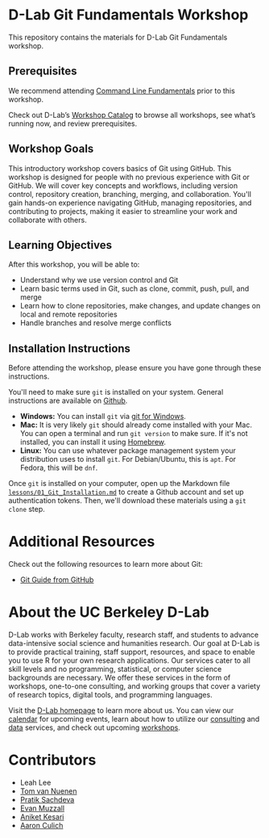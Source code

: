 # D-Lab Git Fundamentals Workshop

This repository contains the materials for D-Lab Git Fundamentals workshop. 

## Prerequisites
We recommend attending [Command Line Fundamentals](https://github.com/dlab-berkeley/Command-Line-Fundamentals) prior to this workshop.

Check out D-Lab’s [Workshop Catalog](https://dlab-berkeley.github.io/dlab-workshops/) to browse all workshops, see what’s running now, and review prerequisites.

## Workshop Goals

This introductory workshop covers basics of Git using GitHub. This workshop is designed for people with no previous experience with Git or GitHub. We will cover key concepts and workflows, including version control, repository creation, branching, merging, and collaboration. You'll gain hands-on experience navigating GitHub, managing repositories, and contributing to projects, making it easier to streamline your work and collaborate with others. 


## Learning Objectives

After this workshop, you will be able to:
- Understand why we use version control and Git
- Learn basic terms used in Git, such as clone, commit, push, pull, and merge
- Learn how to clone repositories, make changes, and update changes on local and remote repositories
- Handle branches and resolve merge conflicts

## Installation Instructions

Before attending the workshop, please ensure you have gone through these
instructions.

You'll need to make sure `git` is installed on your system. General instructions
are available on [Github](https://github.com/git-guides/install-git).

* **Windows:** You can install `git` via [git for
  Windows](https://gitforwindows.org).
* **Mac:** It is very likely `git` should already come installed with your Mac.
  You can open a terminal and run `git version` to make sure. If it's not
  installed, you can install it using [Homebrew](https://brew.sh).
* **Linux:** You can use whatever package management system your distribution
  uses to install `git`. For Debian/Ubuntu, this is `apt`. For Fedora, this will
  be `dnf`.

Once `git` is installed on your computer, open up the Markdown file
[`lessons/01_Git_Installation.md`](https://github.com/dlab-berkeley/Git-Fundamentals/blob/main/lessons/01_Git_Installation.md) to create a Github account and set up authentication tokens. Then, we'll download these materials using a `git clone` step.


# Additional Resources

Check out the following resources to learn more about Git:

* [Git Guide from GitHub](https://github.com/git-guides)


# About the UC Berkeley D-Lab

D-Lab works with Berkeley faculty, research staff, and students to advance data-intensive social science and humanities research. Our goal at D-Lab is to provide practical training, staff support, resources, and space to enable you to use R for your own research applications. Our services cater to all skill levels and no programming, statistical, or computer science backgrounds are necessary. We offer these services in the form of workshops, one-to-one consulting, and working groups that cover a variety of research topics, digital tools, and programming languages.  

Visit the [D-Lab homepage](https://dlab.berkeley.edu/) to learn more about us. You can view our [calendar](https://dlab.berkeley.edu/events/calendar) for upcoming events, learn about how to utilize our [consulting](https://dlab.berkeley.edu/consulting) and [data](https://dlab.berkeley.edu/data) services, and check out upcoming [workshops](https://dlab.berkeley.edu/events/workshops).


# Contributors
* Leah Lee
* [Tom van Nuenen](https://dlab.berkeley.edu/people/tom-van-nuenen)
* [Pratik Sachdeva](https://dlab.berkeley.edu/people/pratik-sachdeva)
* [Evan Muzzall](https://dlab.berkeley.edu/people/evan-muzzall)
* [Aniket Kesari](https://dlab.berkeley.edu/people/aniket-kesari)
* [Aaron Culich](https://dlab.berkeley.edu/people/aaron-culich)
